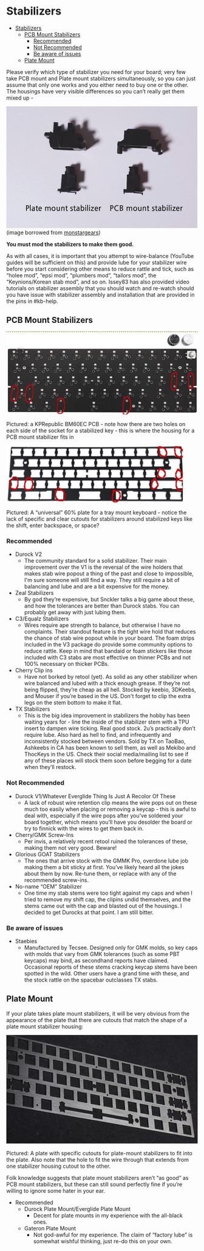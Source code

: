 # Stabilizers

- [Stabilizers](#stabilizers)
  - [PCB Mount Stabilizers](#pcb-mount-stabilizers)
    - [Recommended](#recommended)
    - [Not Recommended](#not-recommended)
    - [Be aware of issues](#be-aware-of-issues)
  - [Plate Mount](#plate-mount)

Please verify which type of stabilizer you need for your board; very few take PCB mount and Plate mount stabilizers simultaneously, so you can just assume that only one works and you either need to buy one or the other. The housings have very visible differences so you can’t really get them mixed up -

![plate mounted and pcb mounted stabilizers comparison](images/stabilizercomparison.png)
(image borrowed from [monstargears](https://www.monstargears.com/98/?idx=172))

**You must mod the stabilizers to make them good.**

As with all cases, it is important that you attempt to wire-balance (YouTube guides will be sufficient on this) and provide lube for your stabilizer wire before you start considering other means to reduce rattle and tick, such as “holee mod”, “epsi mod”, “plumbers mod”, “tailors mod”, the “Keynions/Korean stab mod”, and so on. Issey83 has also provided video tutorials on stabilizer assembly that you should watch and re-watch should you have issue with stabilizer assembly and installation that are provided in the pins in #kb-help.

## PCB Mount Stabilizers

![60% pcb that accepts pcb mounted stabilizers](images/bm60ec_pcb.png)

Pictured: a KPRepublic BM60EC PCB - note how there are two holes on each side of the socket for a stabilized key - this is where the housing for a PCB mount stabilizer fits in

![60% keyboard plate that does not accept plate mounted stabilizers](images/pcbmountstabsplate.png)

Pictured: A “universal” 60% plate for a tray mount keyboard - notice the lack of specific and clear cutouts for stabilizers around stabilized keys like the shift, enter backspace, or space?

### Recommended

- Durock V2
  - The community standard for a solid stabilizer. Their main improvement over the V1 is the reversal of the wire holders that makes stab wire popout a thing of the past and close to impossible, I'm sure someone will still find a way.  They still require a bit of balancing and lube and are a bit expensive for the money.
- Zeal Stabilizers
  - By god they’re expensive, but Snckler talks a big game about these, and how the tolerances are better than Durock stabs. You can probably get away with just lubing them. 
- C3/Equalz Stabilizers
  - Wires require ape strength to balance, but otherwise I have no complaints. Their standout feature is the tight wire hold that reduces the chance of stab wire popout while in your board. The foam strips included in the V3 package do provide some community options to reduce rattle. Keep in mind that bandaid or foam stickers like those included with C3 stabs are most effective on thinner PCBs and not 100% necessary on thicker PCBs. 
- Cherry Clip ins
  - Have not borked by retool (yet). As solid as any other stabilizer when wire balanced and lubed with a thick enough grease. If they’re not being flipped, they’re cheap as all hell. Stocked by keebio, 3DKeebs, and Mouser if you’re based in the US. Don't forget to clip the extra legs on the stem bottom to make it flat. 
- TX Stabilizers
  - This is the big idea improvement in stabilizers the hobby has been waiting years for - line the inside of the stabilizer stem with a TPU insert to dampen wire ticking. Real good stock. 2u’s practically don’t require lube. Also hard as hell to find, and infrequently and inconsistently stocked between vendors. Sold by TX on TaoBao, Ashkeebs in CA has been known to sell them, as well as Mekibo and ThocKeys in the US. Check their social media/mailing list to see if any of these places will stock them soon before begging for a date when they’ll restock.

### Not Recommended

- Durock V1/Whatever Everglide Thing Is Just A Recolor Of These
  - A lack of robust wire retention clip means the wire pops out on these much too easily when placing or removing a keycap - this is awful to deal with, especially if the wire pops after you’ve soldered your board together,  which means you’ll have you desolder the board or try to finnick with the wires to get them back in. 
- Cherry/GMK Screw-Ins
  - Per invis, a relatively recent retool ruined the tolerances of these, making them not very good. Beware!
- Glorious GOAT Stabilizers
  - The ones that arrive stock with the GMMK Pro, overdone lube job making them a bit sticky at first. You’ve likely heard all the jokes about them by now. Re-tune them, or replace with any of the recommended screw-ins.
- No-name “OEM” Stabilizer
  - One time my stab stems were too tight against my caps and when I tried to remove my shift cap, the clipins undid themselves, and the stems came out with the cap and blasted out of the housings. I decided to get Durocks at that point. I am still bitter.

### Be aware of issues

- Staebies
  - Manufactured by Tecsee. Designed only for GMK molds, so key caps with molds that vary from GMK tolerances (such as some PBT keycaps) may bind, as secondhand reports have claimed. Occasional reports of these stems cracking keycap stems have been spotted in the wild. Other users have a grand time with these, and the stock rattle on the spacebar outclasses TX stabs.

## Plate Mount

If your plate takes plate mount stabilizers, it will be very obvious from the appearance of the plate that there are cutouts that match the shape of a plate mount stabilizer housing:

![60% keyboard plate with cutouts for plate mounted stabilizers](images/platemountedplate.png)

Pictured: A plate with specific cutouts for plate-mount stabilizers to fit into the plate. Also note that the hole to fit the wire through that extends from one stabilizer housing cutout to the other.

Folk knowledge suggests that plate mount stabilizers aren’t “as good” as PCB mount stabilizers, but these can still sound perfectly fine if you’re willing to ignore some hater in your ear.

- Recommended
  - Durock Plate Mount/Everglide Plate Mount
    - Decent for plate mounts in my experience with the all-black ones.
  - Gateron Plate Mount
    - Not god-awful for my experience. The claim of “factory lube” is somewhat wishful thinking, just re-do this on your own.
